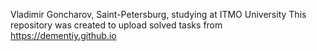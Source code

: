 Vladimir Goncharov, Saint-Petersburg, studying at ITMO University This repository was created to upload solved tasks from https://dementiy.github.io

